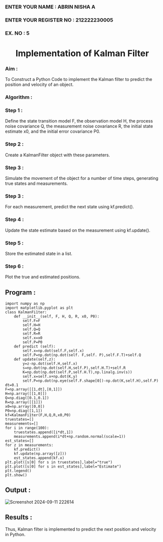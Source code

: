 <H3>ENTER YOUR NAME : ABRIN NISHA A</H3>
<H3>ENTER YOUR REGISTER NO : 212222230005</H3>
<H3>EX. NO : 5</H3>

<H1 ALIGN =CENTER> Implementation of Kalman Filter</H1>
<H3>Aim :</H3> 

To Construct a Python Code to implement the Kalman filter to predict the position and velocity of an object.

<H3>Algorithm :</H3>

### Step 1 : 

Define the state transition model F, the observation model H, the process noise covariance Q, the measurement noise covariance R, the initial state estimate x0, and the initial error covariance P0.<BR>

### Step 2 :

Create a KalmanFilter object with these parameters.<BR>
### Step 3 :

Simulate the movement of the object for a number of time steps, generating true states and measurements. <BR>
### Step 3 :

For each measurement, predict the next state using kf.predict().<BR>
### Step 4 :

Update the state estimate based on the measurement using kf.update().<BR>
### Step 5 :

Store the estimated state in a list.<BR>

### Step 6 :
Plot the true and estimated positions.<BR>

## Program :

```
import numpy as np
import matplotlib.pyplot as plt
class KalmanFi1ter:
    def __init__(self, F, H, Q, R, x0, P0):
        self.F=F
        self.H=H
        self.Q=Q
        self.R=R
        self.x=x0
        self.P=P0
    def predict (self):
        self.x=np.dot(self.F,self.x)
        self.P=np.dot(np.dot(self. F,self. P),self.F.T)+self.Q
    def update(self,z):
        y=z-np.dot(self.H,self.x)
        s=np.dot(np.dot(self.H,self.P),self.H.T)+self.R
        K=np.dot(np.dot(self.P,self.H.T),np.linalg.inv(s))
        self.x=self.x+np.dot(K,y)
        self.P=np.dot(np.eye(self.F.shape[0])-np.dot(K,self.H),self.P)
dt=0.1
F=np.array([[1,dt],[0,1]])
H=np.array([[1,0]])
Q=np.diag([0.1,0.1])
R=np.array([[1]])
x0=np.array([0,0])
P0=np.diag([1,1])
kf=KalmanFi1ter(F,H,Q,R,x0,P0)
truestates=[]
measurements=[]
for i in range(100):
    truestates.append([i*dt,1])
    measurements.append(i*dt+np.random.normal(scale=1))
est_states=[]
for z in measurements:
    kf.predict()
    kf.update(np.array([z]))
    est_states.append(kf.x)
plt.plot([s[0] for s in truestates],label="true")
plt.plot([s[0] for s in est_states],label="Estimate")
plt.legend()
plt.show()

```

## Output :

![Screenshot 2024-09-11 222614](https://github.com/user-attachments/assets/f7ef987d-222c-4052-94de-69b26a9951e4)


## Results :

Thus, Kalman filter is implemented to predict the next position and   velocity in Python.



